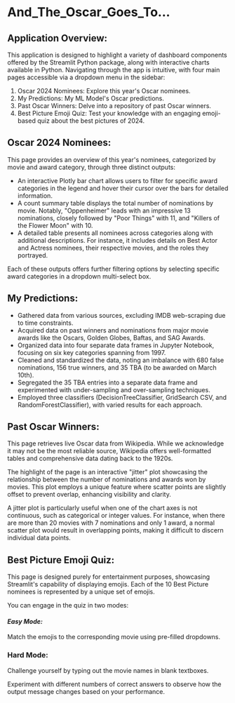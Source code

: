 # And_The_Oscar_Goes_To...

## **Application Overview:**

This application is designed to highlight a variety of dashboard components offered by the Streamlit Python package, along with interactive charts available in Python. Navigating through the app is intuitive, with four main pages accessible via a dropdown menu in the sidebar:

1. Oscar 2024 Nominees: Explore this year's Oscar nominees.
2. My Predictions: My ML Model's Oscar predictions.
3. Past Oscar Winners: Delve into a repository of past Oscar winners.
4. Best Picture Emoji Quiz: Test your knowledge with an engaging emoji-based quiz about the best pictures of 2024.

## **Oscar 2024 Nominees:**

This page provides an overview of this year's nominees, categorized by movie and award category, through three distinct outputs:
- An interactive Plotly bar chart allows users to filter for specific award categories in the legend and hover their cursor over the bars for detailed information.
- A count summary table displays the total number of nominations by movie. Notably, "Oppenheimer" leads with an impressive 13 nominations, closely followed by "Poor Things" with 11, and "Killers of the Flower Moon" with 10.
- A detailed table presents all nominees across categories along with additional descriptions. For instance, it includes details on Best Actor and Actress nominees, their respective movies, and the roles they portrayed.

Each of these outputs offers further filtering options by selecting specific award categories in a dropdown multi-select box.

## **My Predictions:**

- Gathered data from various sources, excluding IMDB web-scraping due to time constraints.
- Acquired data on past winners and nominations from major movie awards like the Oscars, Golden Globes, Baftas, and SAG Awards.
- Organized data into four separate data frames in Jupyter Notebook, focusing on six key categories spanning from 1997.
- Cleaned and standardized the data, noting an imbalance with 680 false nominations, 156 true winners, and 35 TBA (to be awarded on March 10th).
- Segregated the 35 TBA entries into a separate data frame and experimented with under-sampling and over-sampling techniques.
- Employed three classifiers (DecisionTreeClassifier, GridSearch CSV, and RandomForestClassifier), with varied results for each approach.

## **Past Oscar Winners:**

This page retrieves live Oscar data from Wikipedia. While we acknowledge it may not be the most reliable source, Wikipedia offers well-formatted tables and comprehensive data dating back to the 1920s.

The highlight of the page is an interactive "jitter" plot showcasing the relationship between the number of nominations and awards won by movies. This plot employs a unique feature where scatter points are slightly offset to prevent overlap, enhancing visibility and clarity.

A jitter plot is particularly useful when one of the chart axes is not continuous, such as categorical or integer values. For instance, when there are more than 20 movies with 7 nominations and only 1 award, a normal scatter plot would result in overlapping points, making it difficult to discern individual data points.

## **Best Picture Emoji Quiz:**

This page is designed purely for entertainment purposes, showcasing Streamlit's capability of displaying emojis. Each of the 10 Best Picture nominees is represented by a unique set of emojis.

You can engage in the quiz in two modes:

#### ***Easy Mode:***
Match the emojis to the corresponding movie using pre-filled dropdowns.
### **Hard Mode:** 
Challenge yourself by typing out the movie names in blank textboxes.

Experiment with different numbers of correct answers to observe how the output message changes based on your performance.
